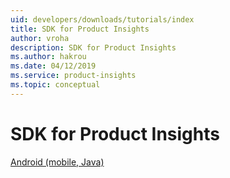 ```yaml
---
uid: developers/downloads/tutorials/index
title: SDK for Product Insights
author: vroha
description: SDK for Product Insights
ms.author: hakrou
ms.date: 04/12/2019
ms.service: product-insights
ms.topic: conceptual
---
```


# SDK for Product Insights

[Android (mobile, Java)](android-java.md)
